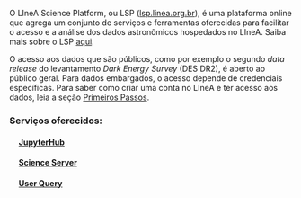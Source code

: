 O LIneA Science Platform, ou LSP ([lsp.linea.org.br](https://lsp.linea.org.br/)), é uma plataforma online que agrega um conjunto de serviços e ferramentas oferecidas para facilitar o acesso e a análise dos dados astronômicos hospedados no LIneA. Saiba mais sobre o LSP [aqui](https://lsp.linea.org.br/about).  

O acesso aos dados que são públicos, como por exemplo o segundo _data release_ do levantamento *_Dark Energy Survey_* (DES DR2), é aberto ao público geral. Para dados embargados, o acesso depende de credenciais específicas. Para saber como criar uma conta no LIneA e ter acesso aos dados, leia a seção [Primeiros Passos](../primeiros_passos.md). 


### Serviços oferecidos: 

#### &nbsp;&nbsp;&nbsp;&nbsp; [JupyterHub](jupyter.md)
#### &nbsp;&nbsp;&nbsp;&nbsp; [Science Server](sci_server.md)
#### &nbsp;&nbsp;&nbsp;&nbsp; [User Query](user_query.md)

